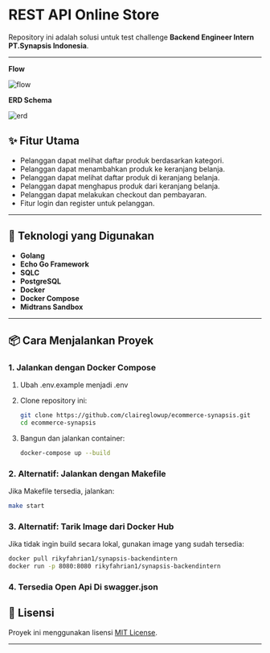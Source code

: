 <!-- @format -->

# **REST API Online Store**

Repository ini adalah solusi untuk test challenge **Backend Engineer Intern PT.Synapsis Indonesia**.

---

**Flow**

![flow](https://i.pinimg.com/736x/c8/1d/4b/c81d4b034203100c3e9d13c8ca3d4d80.jpg)

**ERD Schema**

![erd](https://i.pinimg.com/736x/62/eb/8d/62eb8d7d5f7e3703012795d7f38b1855.jpg)

## **✨ Fitur Utama**

- Pelanggan dapat melihat daftar produk berdasarkan kategori.
- Pelanggan dapat menambahkan produk ke keranjang belanja.
- Pelanggan dapat melihat daftar produk di keranjang belanja.
- Pelanggan dapat menghapus produk dari keranjang belanja.
- Pelanggan dapat melakukan checkout dan pembayaran.
- Fitur login dan register untuk pelanggan.

---

## **🚀 Teknologi yang Digunakan**

- **Golang**
- **Echo Go Framework**
- **SQLC**
- **PostgreSQL**
- **Docker**
- **Docker Compose**
- **Midtrans Sandbox**

---

## **📦 Cara Menjalankan Proyek**

### **1. Jalankan dengan Docker Compose**

1. Ubah .env.example menjadi .env

2. Clone repository ini:
   ```bash
   git clone https://github.com/claireglowup/ecommerce-synapsis.git
   cd ecommerce-synapsis
   ```
3. Bangun dan jalankan container:
   ```bash
   docker-compose up --build
   ```

### **2. Alternatif: Jalankan dengan Makefile**

Jika Makefile tersedia, jalankan:

```bash
make start
```

### **3. Alternatif: Tarik Image dari Docker Hub**

Jika tidak ingin build secara lokal, gunakan image yang sudah tersedia:

```bash
docker pull rikyfahrian1/synapsis-backendintern
docker run -p 8080:8080 rikyfahrian1/synapsis-backendintern
```

### **4. Tersedia Open Api Di swagger.json**

## **📜 Lisensi**

Proyek ini menggunakan lisensi [MIT License](LICENSE).

---
